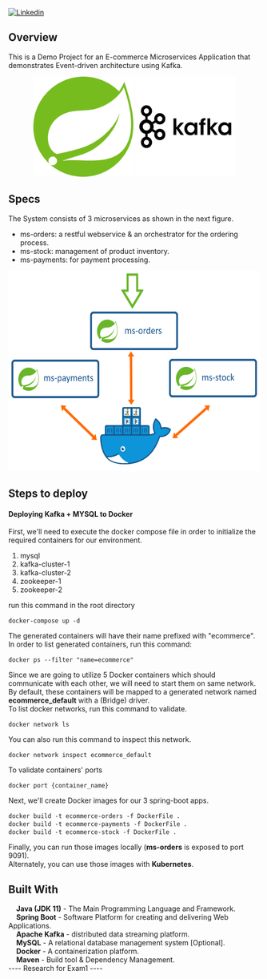 [![Linkedin](https://img.shields.io/badge/LinkedIn-0077B5?style=for-the-badge&logo=linkedin&logoColor=white&label=contact%20Me)](https://linkedin.com/in/zatribune)
## Overview
This is a Demo Project for an E-commerce Microservices Application that demonstrates Event-driven architecture using Kafka.  
<p align="center">
<img src="inf/spring.svg" width="200" height="200" alt="spring"/>
<img src="inf/kafka.svg" width="200" height="200" alt="kafka"/>
</p>  

## Specs  
The System consists of 3 microservices as shown in the next figure.  
-  ms-orders: a restful webservice & an orchestrator for the ordering process.  
-  ms-stock: management of product inventory.  
-  ms-payments: for payment processing.  


<p align="center">
  <img  src="inf/overview.png" height="400" alt="overview"/>
</p>  

## Steps to deploy
#### Deploying Kafka + MYSQL to Docker  
First, we'll need to execute the docker compose file in order to initialize the required containers
for our environment.  
1. mysql  
2. kafka-cluster-1  
3. kafka-cluster-2  
4. zookeeper-1  
5. zookeeper-2  

run this command in the root directory
```shell
docker-compose up -d
```
The generated containers will have their name prefixed with "ecommerce". 
In order to list generated containers, run this command:
```shell
docker ps --filter "name=ecommerce"
```
Since we are going to utilize 5 Docker containers which should communicate with 
each other, we will need to start them on same network.  
By default, these containers will be mapped to a generated network named 
**ecommerce_default** with a (Bridge) driver.  
To list docker networks, run this command to validate.
```shell
docker network ls
```
You can also run this command to inspect this network.
```shell
docker network inspect ecommerce_default
```
To validate containers' ports  
```shell
docker port {container_name}
```
Next, we'll create Docker images for our 3 spring-boot apps.
```shell
docker build -t ecommerce-orders -f DockerFile .
docker build -t ecommerce-payments -f DockerFile .
docker build -t ecommerce-stock -f DockerFile .
```
Finally, you can run those images locally (**ms-orders** is exposed to port 9091).  
Alternately, you can use those images with **Kubernetes**.  

## Built With  
&nbsp;&nbsp;&nbsp;&nbsp;**Java (JDK 11)** - The Main Programming Language and Framework.  
&nbsp;&nbsp;&nbsp;&nbsp;**Spring Boot** - Software Platform for creating and delivering Web Applications.  
&nbsp;&nbsp;&nbsp;&nbsp;**Apache Kafka** - distributed data streaming platform.  
&nbsp;&nbsp;&nbsp;&nbsp;**MySQL** - A relational database management system [Optional].  
&nbsp;&nbsp;&nbsp;&nbsp;**Docker** - A containerization platform.  
&nbsp;&nbsp;&nbsp;&nbsp;**Maven** - Build tool & Dependency Management.  
---- Research for Exam1 ----